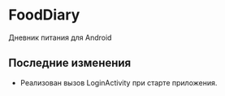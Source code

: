 # FoodDiary

Дневник питания для Android

## Последние изменения

- Реализован вызов LoginActivity при старте приложения.
